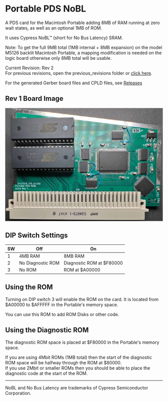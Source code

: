 # Portable PDS NoBL

A PDS card for the Macintosh Portable adding 8MB of RAM running at zero wait states, as well as an optional 1MB of ROM.

It uses Cypress NoBL™ (short for No Bus Latency) SRAM.

Note: To get the full 9MB total (1MB internal + 8MB expansion) on the model M5126 backlit Macintosh Portable, a mapping modification is needed on the logic board otherwise only 8MB total will be usable.

Current Revision: Rev 2  
For previous revisions, open the previous_revisions folder or [click here](previous_revisions/).

For the generated Gerber board files and CPLD files, see [Releases](https://github.com/rezafouladian/PortablePDSNoBL/releases)

## Rev 1 Board Image

![](pdsram1.jpg)

## DIP Switch Settings

| SW | Off | On |
| --- | --- | --- |
| 1 | 4MB RAM | 8MB RAM |
| 2 | No Diagnostic ROM | Diagnostic ROM at $F80000 |
| 3 | No ROM | ROM at $A00000 |

## Using the ROM
Turning on DIP switch 3 will enable the ROM on the card. It is located from $A00000 to $AFFFFF in the Portable's memory space.

You can use this ROM to add ROM Disks or other code.

## Using the Diagnostic ROM
The diagnostic ROM space is placed at $F80000 in the Portable's memory space.

If you are using 4Mbit ROMs (1MB total) then the start of the diagnostic ROM space will be halfway through the ROM at $80000.  
If you use 2Mbit or smaller ROMs then you should be able to place the diagnostic code at the start of the ROM.


---

NoBL and No Bus Latency are trademarks of Cypress Semiconductor Corporation.
